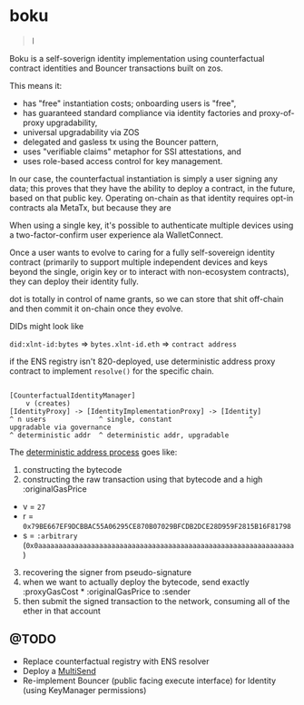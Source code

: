 # boku

> I

Boku is a self-soverign identity implementation using counterfactual contract identities and Bouncer transactions built on zos.

This means it:

+ has "free" instantiation costs; onboarding users is "free",
+ has guaranteed standard compliance via identity factories and proxy-of-proxy upgradability,
+ universal upgradability via ZOS
+ delegated and gasless tx using the Bouncer pattern,
+ uses "verifiable claims" metaphor for SSI attestations, and
+ uses role-based access control for key management.

In our case, the counterfactual instantiation is simply a user signing any data; this proves that they have the ability to deploy a contract, in the future, based on that public key. Operating on-chain as that identity requires opt-in contracts ala MetaTx, but because they are

When using a single key, it's possible to authenticate multiple devices using a two-factor-confirm user experience ala WalletConnect.

Once a user wants to evolve to caring for a fully self-sovereign identity contract (primarily to support multiple independent devices and keys beyond the single, origin key or to interact with non-ecosystem contracts), they can deploy their identity fully.

dot is totally in control of name grants, so we can store that shit off-chain and then commit it on-chain once they evolve.

DIDs might look like

`did:xlnt-id:bytes` => `bytes.xlnt-id.eth` => `contract address`

if the ENS registry isn't 820-deployed, use deterministic address proxy contract to implement `resolve()` for the specific chain.

```

[CounterfactualIdentityManager]
    v (creates)
[IdentityProxy] -> [IdentityImplementationProxy] -> [Identity]
^ n users             ^ single, constant                   ^ upgradable via governance
^ deterministic addr  ^ deterministic addr, upgradable
```


The [deterministic address process](https://github.com/ethereum/EIPs/issues/820) goes like:
1. constructing the bytecode
2. constructing the raw transaction using that bytecode and a high :originalGasPrice
  - v = `27`
  - r = `0x79BE667EF9DCBBAC55A06295CE870B07029BFCDB2DCE28D959F2815B16F81798`
  - s = `:arbitrary` (`0x0aaaaaaaaaaaaaaaaaaaaaaaaaaaaaaaaaaaaaaaaaaaaaaaaaaaaaaaaaaaaaaa`)
3. recovering the signer from pseudo-signature
4. when we want to actually deploy the bytecode, send exactly :proxyGasCost * :originalGasPrice to :sender
5. then submit the signed transaction to the network, consuming all of the ether in that account

## @TODO

+ Replace counterfactual registry with ENS resolver
+ Deploy a [MultiSend](https://github.com/gnosis/safe-contracts/blob/master/contracts/libraries/MultiSend.sol)
+ Re-implement Bouncer (public facing execute interface) for Identity (using KeyManager permissions)

